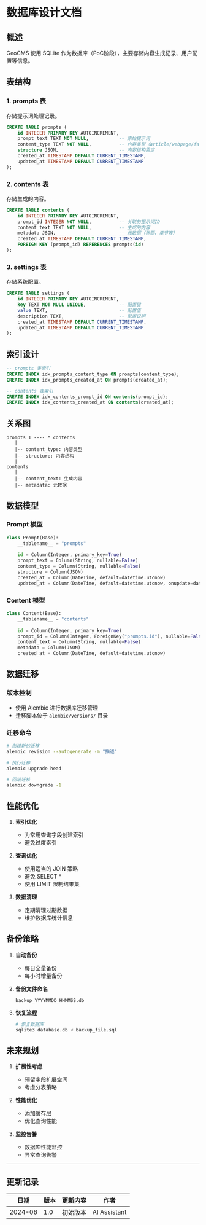 # 数据库设计文档

## 概述

GeoCMS 使用 SQLite 作为数据库（PoC阶段），主要存储内容生成记录、用户配置等信息。

## 表结构

### 1. prompts 表

存储提示词处理记录。

```sql
CREATE TABLE prompts (
    id INTEGER PRIMARY KEY AUTOINCREMENT,
    prompt_text TEXT NOT NULL,           -- 原始提示词
    content_type TEXT NOT NULL,          -- 内容类型（article/webpage/faq等）
    structure JSON,                      -- 内容结构需求
    created_at TIMESTAMP DEFAULT CURRENT_TIMESTAMP,
    updated_at TIMESTAMP DEFAULT CURRENT_TIMESTAMP
);
```

### 2. contents 表

存储生成的内容。

```sql
CREATE TABLE contents (
    id INTEGER PRIMARY KEY AUTOINCREMENT,
    prompt_id INTEGER NOT NULL,          -- 关联的提示词ID
    content_text TEXT NOT NULL,          -- 生成的内容
    metadata JSON,                       -- 元数据（标题、章节等）
    created_at TIMESTAMP DEFAULT CURRENT_TIMESTAMP,
    FOREIGN KEY (prompt_id) REFERENCES prompts(id)
);
```

### 3. settings 表

存储系统配置。

```sql
CREATE TABLE settings (
    id INTEGER PRIMARY KEY AUTOINCREMENT,
    key TEXT NOT NULL UNIQUE,            -- 配置键
    value TEXT,                          -- 配置值
    description TEXT,                    -- 配置说明
    created_at TIMESTAMP DEFAULT CURRENT_TIMESTAMP,
    updated_at TIMESTAMP DEFAULT CURRENT_TIMESTAMP
);
```

## 索引设计

```sql
-- prompts 表索引
CREATE INDEX idx_prompts_content_type ON prompts(content_type);
CREATE INDEX idx_prompts_created_at ON prompts(created_at);

-- contents 表索引
CREATE INDEX idx_contents_prompt_id ON contents(prompt_id);
CREATE INDEX idx_contents_created_at ON contents(created_at);
```

## 关系图

```
prompts 1 ---- * contents
   |
   |-- content_type: 内容类型
   |-- structure: 内容结构
   |
contents
   |
   |-- content_text: 生成内容
   |-- metadata: 元数据
```

## 数据模型

### Prompt 模型
```python
class Prompt(Base):
    __tablename__ = "prompts"
    
    id = Column(Integer, primary_key=True)
    prompt_text = Column(String, nullable=False)
    content_type = Column(String, nullable=False)
    structure = Column(JSON)
    created_at = Column(DateTime, default=datetime.utcnow)
    updated_at = Column(DateTime, default=datetime.utcnow, onupdate=datetime.utcnow)
```

### Content 模型
```python
class Content(Base):
    __tablename__ = "contents"
    
    id = Column(Integer, primary_key=True)
    prompt_id = Column(Integer, ForeignKey("prompts.id"), nullable=False)
    content_text = Column(String, nullable=False)
    metadata = Column(JSON)
    created_at = Column(DateTime, default=datetime.utcnow)
```

## 数据迁移

### 版本控制
- 使用 Alembic 进行数据库迁移管理
- 迁移脚本位于 `alembic/versions/` 目录

### 迁移命令
```bash
# 创建新的迁移
alembic revision --autogenerate -m "描述"

# 执行迁移
alembic upgrade head

# 回滚迁移
alembic downgrade -1
```

## 性能优化

1. **索引优化**
   - 为常用查询字段创建索引
   - 避免过度索引

2. **查询优化**
   - 使用适当的 JOIN 策略
   - 避免 SELECT *
   - 使用 LIMIT 限制结果集

3. **数据清理**
   - 定期清理过期数据
   - 维护数据库统计信息

## 备份策略

1. **自动备份**
   - 每日全量备份
   - 每小时增量备份

2. **备份文件命名**
   ```
   backup_YYYYMMDD_HHMMSS.db
   ```

3. **恢复流程**
   ```bash
   # 恢复数据库
   sqlite3 database.db < backup_file.sql
   ```

## 未来规划

1. **扩展性考虑**
   - 预留字段扩展空间
   - 考虑分表策略

2. **性能优化**
   - 添加缓存层
   - 优化查询性能

3. **监控告警**
   - 数据库性能监控
   - 异常查询告警

---

## 更新记录

| 日期 | 版本 | 更新内容 | 作者 |
|------|------|----------|------|
| 2024-06 | 1.0 | 初始版本 | AI Assistant | 